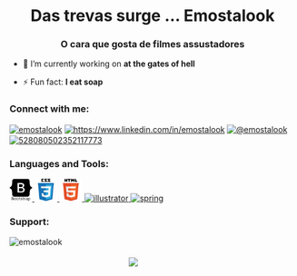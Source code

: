 <h1 align="center">Das trevas surge ... Emostalook</h1>
<h3 align="center">O cara que gosta de filmes assustadores</h3>


- 🔭 I’m currently working on **at the gates of hell**

- ⚡ Fun fact: **I eat soap**

<h3 align="left">Connect with me:</h3>
<p align="left">
<a href="https://twitter.com/emostalook" target="blank"><img align="center" src="https://raw.githubusercontent.com/rahuldkjain/github-profile-readme-generator/master/src/images/icons/Social/twitter.svg" alt="emostalook" height="30" width="40" /></a>
<a href="https://www.linkedin.com/in/emostalook" target="blank"><img align="center" src="https://raw.githubusercontent.com/rahuldkjain/github-profile-readme-generator/master/src/images/icons/Social/linked-in-alt.svg" alt="https://www.linkedin.com/in/emostalook" height="30" width="40" /></a>
<a href="https://instagram.com/emostalook" target="blank"><img align="center" src="https://raw.githubusercontent.com/rahuldkjain/github-profile-readme-generator/master/src/images/icons/Social/instagram.svg" alt="@emostalook" height="30" width="40" /></a>
<a href="https://discord.gg/528080502352117773" target="blank"><img align="center" src="https://raw.githubusercontent.com/rahuldkjain/github-profile-readme-generator/master/src/images/icons/Social/discord.svg" alt="528080502352117773" height="30" width="40" /></a>
</p>

<h3 align="left">Languages and Tools:</h3>
<p align="left"> <a href="https://getbootstrap.com" target="_blank" rel="noreferrer"> <img src="https://raw.githubusercontent.com/devicons/devicon/master/icons/bootstrap/bootstrap-plain-wordmark.svg" alt="bootstrap" width="40" height="40"/> </a> <a href="https://www.w3schools.com/css/" target="_blank" rel="noreferrer"> <img src="https://raw.githubusercontent.com/devicons/devicon/master/icons/css3/css3-original-wordmark.svg" alt="css3" width="40" height="40"/> </a> <a href="https://www.w3.org/html/" target="_blank" rel="noreferrer"> <img src="https://raw.githubusercontent.com/devicons/devicon/master/icons/html5/html5-original-wordmark.svg" alt="html5" width="40" height="40"/> </a> <a href="https://www.adobe.com/in/products/illustrator.html" target="_blank" rel="noreferrer"> <img src="https://www.vectorlogo.zone/logos/adobe_illustrator/adobe_illustrator-icon.svg" alt="illustrator" width="40" height="40"/> </a> <a href="https://spring.io/" target="_blank" rel="noreferrer"> <img src="https://www.vectorlogo.zone/logos/springio/springio-icon.svg" alt="spring" width="40" height="40"/> </a> </p>

<h3 align="left">Support:</h3>
<p><a href="https://ko-fi.com/emostalook"> <img align="left" src="https://cdn.ko-fi.com/cdn/kofi3.png?v=3" height="50" width="210" alt="emostalook" /></a></p><br><br>

<img align="center"  height="204em" widht="108em" src="https://i.pinimg.com/originals/66/36/d3/6636d37ba22a391c6353b1436a81f656.gif">
